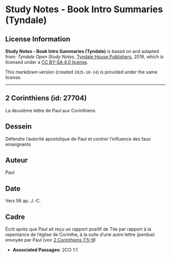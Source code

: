 # Study Notes - Book Intro Summaries (Tyndale)

## License Information

**Study Notes - Book Intro Summaries (Tyndale)** is based on and adapted from: _Tyndale Open Study Notes_, [Tyndale House Publishers](https://tyndaleopenresources.com/), 2019, which is licensed under a [CC BY-SA 4.0 license](https://creativecommons.org/licenses/by-sa/4.0/legalcode.en).

This markdown version (created `2025-10-14`) is provided under the same license.



--------------------------------

## 2 Corinthiens (id: 27704)

La deuxième lettre de Paul aux Corinthiens

Dessein
-------

Défendre l’autorité apostolique de Paul et contrer l’influence des faux enseignants

Auteur
------

Paul

Date
----

Vers 56 ap. J.\-C.

Cadre
-----

Écrit après que Paul ait reçu un rapport positif de Tite par rapport à la repentance de l’église de Corinthe, à la suite d’une autre lettre (perdue) envoyée par Paul (voir [2 Corinthiens 7:5–9](https://ref.ly/2Cor7:5-2Cor7:9))

* **Associated Passages:** 2CO 1:1

